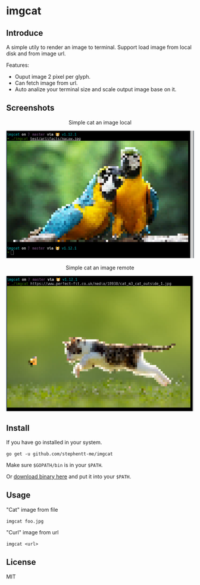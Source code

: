 # imgcat

## Introduce

A simple utily to render an image to terminal. Support load image from local disk and from image url.

Features:
* Ouput image 2 pixel per glyph.
* Can fetch image from url.
* Auto analize your terminal size and scale output image base on it.

## Screenshots

<center>
    <p>Simple cat an image local</p>
    <img src="docs/images/screenshot_02.png">
    <p>Simple cat an image remote</p>
    <img src="docs/images/screenshot_01.png">
</center>

## Install

If you have go installed in your system.

```
go get -u github.com/stephentt-me/imgcat
```

Make sure `$GOPATH/bin` is in your `$PATH`.

Or [download binary here](#) and put it into your `$PATH`.

## Usage

"Cat" image from file
```
imgcat foo.jpg
```

"Curl" image from url
```
imgcat <url>
```

## License

MIT